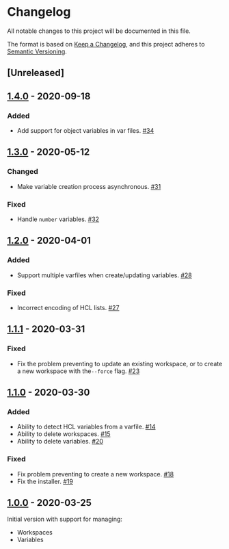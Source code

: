 # Changelog

All notable changes to this project will be documented in this file.

The format is based on [Keep a Changelog](https://keepachangelog.com/en/1.0.0/),
and this project adheres to [Semantic Versioning](https://semver.org/spec/v2.0.0.html).

## [Unreleased]

## [1.4.0] - 2020-09-18

### Added

* Add support for object variables in var files. [#34]

## [1.3.0] - 2020-05-12

### Changed

* Make variable creation process asynchronous. [#31]

### Fixed

* Handle `number` variables. [#32]

## [1.2.0] - 2020-04-01

### Added

* Support multiple varfiles when create/updating variables. [#28]

### Fixed

* Incorrect encoding of HCL lists. [#27]

## [1.1.1] - 2020-03-31

### Fixed

* Fix the problem preventing to update an existing workspace, or to create a new
  workspace with the`--force` flag. [#23]

## [1.1.0] - 2020-03-30

### Added

* Ability to detect HCL variables from a varfile. [#14]
* Ability to delete workspaces. [#15]
* Ability to delete variables. [#20]

### Fixed

* Fix problem preventing to create a new workspace. [#18]
* Fix the installer. [#19]

## [1.0.0] - 2020-03-25

Initial version with support for managing:

* Workspaces
* Variables

[//]: # (Release links)
[1.0.0]: https://github.com/rgreinho/tfe-cli/releases/tag/1.0.0
[1.1.0]: https://github.com/rgreinho/tfe-cli/releases/tag/1.1.0
[1.1.1]: https://github.com/rgreinho/tfe-cli/releases/tag/1.1.1
[1.2.0]: https://github.com/rgreinho/tfe-cli/releases/tag/1.2.0
[1.3.0]: https://github.com/rgreinho/tfe-cli/releases/tag/1.3.0
[1.4.0]: https://github.com/rgreinho/tfe-cli/releases/tag/1.4.0

[//]: # (Issue/PR links)
[#14]: https://github.com/rgreinho/tfe-cli/pull/14
[#15]: https://github.com/rgreinho/tfe-cli/pull/15
[#18]: https://github.com/rgreinho/tfe-cli/pull/18
[#19]: https://github.com/rgreinho/tfe-cli/pull/19
[#20]: https://github.com/rgreinho/tfe-cli/pull/20
[#23]: https://github.com/rgreinho/tfe-cli/pull/23
[#27]: https://github.com/rgreinho/tfe-cli/pull/27
[#28]: https://github.com/rgreinho/tfe-cli/pull/28
[#31]: https://github.com/rgreinho/tfe-cli/pull/31
[#32]: https://github.com/rgreinho/tfe-cli/pull/32
[#34]: https://github.com/rgreinho/tfe-cli/pull/34
